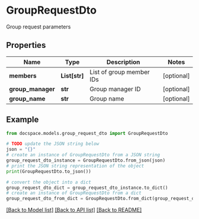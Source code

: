 # GroupRequestDto

Group request parameters

## Properties

Name | Type | Description | Notes
------------ | ------------- | ------------- | -------------
**members** | **List[str]** | List of group member IDs | [optional] 
**group_manager** | **str** | Group manager ID | [optional] 
**group_name** | **str** | Group name | [optional] 

## Example

```python
from docspace.models.group_request_dto import GroupRequestDto

# TODO update the JSON string below
json = "{}"
# create an instance of GroupRequestDto from a JSON string
group_request_dto_instance = GroupRequestDto.from_json(json)
# print the JSON string representation of the object
print(GroupRequestDto.to_json())

# convert the object into a dict
group_request_dto_dict = group_request_dto_instance.to_dict()
# create an instance of GroupRequestDto from a dict
group_request_dto_from_dict = GroupRequestDto.from_dict(group_request_dto_dict)
```
[[Back to Model list]](../README.md#documentation-for-models) [[Back to API list]](../README.md#documentation-for-api-endpoints) [[Back to README]](../README.md)


